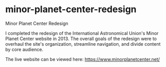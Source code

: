 # minor-planet-center-redesign
Minor Planet Center Redesign

I completed the redesign of the International Astronomical Union's Minor Planet Center website in 2013. The overall goals of the redesign were to overhaul the site's organization, streamline navigation, and divide content by core audience. 

The live website can be viewed here: https://www.minorplanetcenter.net/

